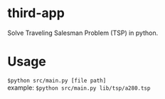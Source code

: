 # third-app
Solve Traveling Salesman Problem (TSP) in python.
# Usage
`$python src/main.py [file path]`
<br>
example: `$python src/main.py lib/tsp/a280.tsp`
